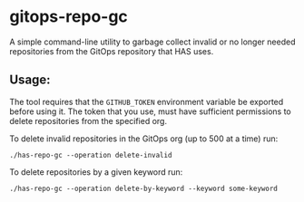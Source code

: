 # gitops-repo-gc

A simple command-line utility to garbage collect invalid or no longer needed repositories from the GitOps repository that HAS uses.

## Usage:

The tool requires that the `GITHUB_TOKEN` environment variable be exported before using it. The token that you use, must have sufficient permissions to delete repositories from the specified org. 

To delete invalid repositories in the GitOps org (up to 500 at a time) run:
```
./has-repo-gc --operation delete-invalid
```

To delete repositories by a given keyword run:
```
./has-repo-gc --operation delete-by-keyword --keyword some-keyword
```
